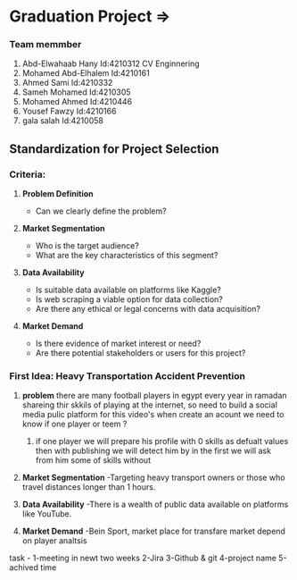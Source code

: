 # Graduation Project => 

### Team memmber 
1. Abd-Elwahaab Hany     Id:4210312  CV Enginnering 
2. Mohamed Abd-Elhalem   Id:4210161
3. Ahmed Sami            Id:4210332
4. Sameh Mohamed         Id:4210305
5. Mohamed Ahmed         Id:4210446  
6. Yousef Fawzy          Id:4210166
7. gala salah            Id:4210058

## Standardization for Project Selection

### Criteria:

1. **Problem Definition**
   - Can we clearly define the problem?

2. **Market Segmentation**
   - Who is the target audience?
   - What are the key characteristics of this segment?

4. **Data Availability**
   - Is suitable data available on platforms like Kaggle?
   - Is web scraping a viable option for data collection?
   - Are there any ethical or legal concerns with data acquisition?

5. **Market Demand**
   - Is there evidence of market interest or need?
   - Are there potential stakeholders or users for this project?
  
### First Idea: Heavy Transportation Accident Prevention

1. **problem**
   there are many football players in egypt every year in ramadan shareing thir skkils of playing at the internet, so need to build a social media 
   pulic platform for this video's when create an acount we need to know if one player or teem ?
   1. if one player we will prepare his profile with 0 skills as defualt values then with publishing we will detect him by in the first we will ask 
      from him some of skills without 
   
3. **Market Segmentation**
   -Targeting heavy transport owners or those who travel distances longer than 1 hours.
   
4. **Data Availability**
   -There is a wealth of public data available on platforms like YouTube.
   
5. **Market Demand**
   -Bein Sport, market place for transfare market depend on player analtsis 



task -
1-meeting in newt two weeks 
2-Jira 
3-Github & git
4-project name
5-achived time 
